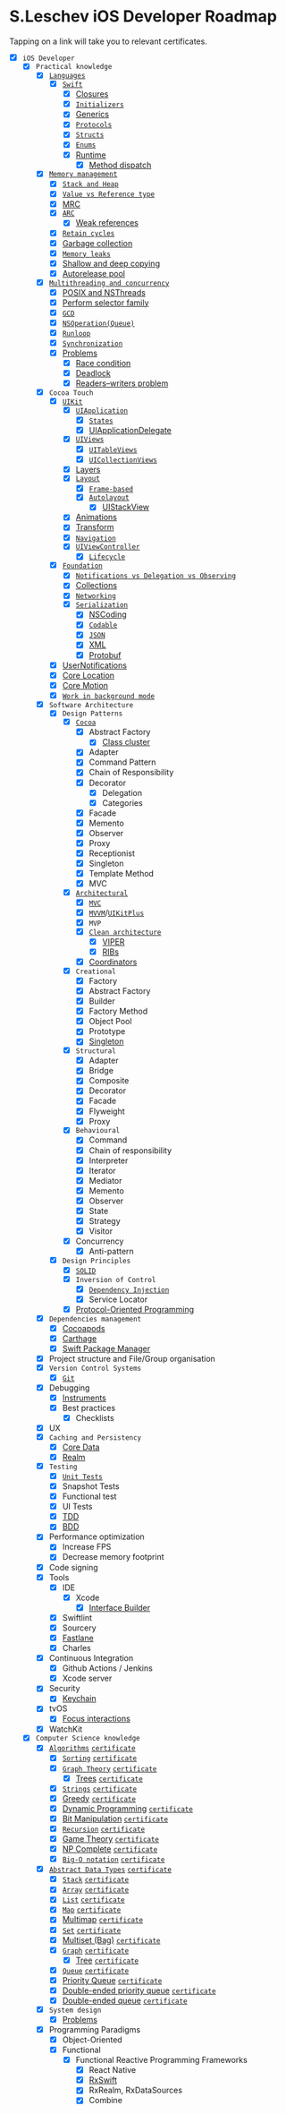 # S.Leschev iOS Developer Roadmap
Tapping on a link will take you to relevant certificates.

- [X] `iOS Developer`
    - [X] `Practical knowledge`
        - [X] [`Languages`](Resources/iOS_Developer/Practical_knowledge/Languages/RESOURCES.md)
            - [X] [`Swift`](Resources/iOS_Developer/Practical_knowledge/Languages/Swift/RESOURCES.md)
                - [X] [Closures](Resources/iOS_Developer/Practical_knowledge/Languages/Swift/Closures/RESOURCES.md)
                - [X] [`Initializers`](Resources/iOS_Developer/Practical_knowledge/Languages/Swift/Initializers/RESOURCES.md)
                - [X] [Generics](Resources/iOS_Developer/Practical_knowledge/Languages/Swift/Generics/RESOURCES.md)
                - [X] [`Protocols`](Resources/iOS_Developer/Practical_knowledge/Languages/Swift/Protocols/RESOURCES.md)
                - [X] [`Structs`](Resources/iOS_Developer/Practical_knowledge/Languages/Swift/Structs/RESOURCES.md)
                - [X] [`Enums`](Resources/iOS_Developer/Practical_knowledge/Languages/Swift/Enums/RESOURCES.md)
                - [X] [Runtime](Resources/iOS_Developer/Practical_knowledge/Languages/Swift/Runtime/RESOURCES.md)
                    - [X] [Method dispatch](Resources/iOS_Developer/Practical_knowledge/Languages/Swift/Runtime/Method_dispatch/RESOURCES.md)
        - [X] [`Memory management`](Resources/iOS_Developer/Practical_knowledge/Memory_management/RESOURCES.md)
            - [X] [`Stack and Heap`](Resources/iOS_Developer/Practical_knowledge/Memory_management/Stack_and_Heap/RESOURCES.md)
            - [X] [`Value vs Reference type`](Resources/iOS_Developer/Practical_knowledge/Memory_management/Value_vs_Reference_type/RESOURCES.md)
            - [X] [MRC](Resources/iOS_Developer/Practical_knowledge/Memory_management/MRC/RESOURCES.md)
            - [X] [`ARC`](Resources/iOS_Developer/Practical_knowledge/Memory_management/ARC/RESOURCES.md)
                - [X] [Weak references](Resources/iOS_Developer/Practical_knowledge/Memory_management/ARC/Weak_references/RESOURCES.md)
            - [X] [`Retain cycles`](Resources/iOS_Developer/Practical_knowledge/Memory_management/Retain_cycles/RESOURCES.md)
            - [X] [Garbage collection](Resources/iOS_Developer/Practical_knowledge/Memory_management/Garbage_collection/RESOURCES.md)
            - [X] [`Memory leaks`](Resources/iOS_Developer/Practical_knowledge/Memory_management/Memory_leaks/RESOURCES.md)
            - [X] [Shallow and deep copying](Resources/iOS_Developer/Practical_knowledge/Memory_management/Shallow_and_deep_copying/RESOURCES.md)
            - [X] [Autorelease pool](Resources/iOS_Developer/Practical_knowledge/Memory_management/Autorelease_pool/RESOURCES.md)
        - [X] [`Multithreading and concurrency`](Resources/iOS_Developer/Practical_knowledge/Multithreading_and_concurrency/RESOURCES.md)
            - [X] [POSIX and NSThreads](Resources/iOS_Developer/Practical_knowledge/Multithreading_and_concurrency/POSIX_and_NSThreads/RESOURCES.md)
            - [X] [Perform selector family](Resources/iOS_Developer/Practical_knowledge/Multithreading_and_concurrency/Perform_selector_family/RESOURCES.md)
            - [X] [`GCD`](Resources/iOS_Developer/Practical_knowledge/Multithreading_and_concurrency/GCD/RESOURCES.md)
            - [X] [`NSOperation(Queue)`](Resources/iOS_Developer/Practical_knowledge/Multithreading_and_concurrency/NSOperation(Queue)/RESOURCES.md)
            - [X] [`Runloop`](Resources/iOS_Developer/Practical_knowledge/Multithreading_and_concurrency/Runloop/RESOURCES.md)
            - [X] [`Synchronization`](Resources/iOS_Developer/Practical_knowledge/Multithreading_and_concurrency/Synchronization/RESOURCES.md)
            - [X] [Problems](Resources/iOS_Developer/Practical_knowledge/Multithreading_and_concurrency/Problems/RESOURCES.md)
                - [X] [Race condition](Resources/iOS_Developer/Practical_knowledge/Multithreading_and_concurrency/Problems/Race_condition/RESOURCES.md)
                - [X] [Deadlock](Resources/iOS_Developer/Practical_knowledge/Multithreading_and_concurrency/Problems/Deadlock/RESOURCES.md)
                - [X] [Readers–writers problem](Resources/iOS_Developer/Practical_knowledge/Multithreading_and_concurrency/Problems/Readers–writers_problem/RESOURCES.md)
        - [X] `Cocoa Touch`
            - [X] [`UIKit`](Resources/iOS_Developer/Practical_knowledge/Cocoa_Touch/UIKit/RESOURCES.md)
                - [X] [`UIApplication`](Resources/iOS_Developer/Practical_knowledge/Cocoa_Touch/UIKit/UIApplication/RESOURCES.md)
                    - [X] [`States`](Resources/iOS_Developer/Practical_knowledge/Cocoa_Touch/UIKit/UIApplication/States/RESOURCES.md)
                    - [X] [UIApplicationDelegate](Resources/iOS_Developer/Practical_knowledge/Cocoa_Touch/UIKit/UIApplication/UIApplicationDelegate/RESOURCES.md)
                - [X] [`UIViews`](Resources/iOS_Developer/Practical_knowledge/Cocoa_Touch/UIKit/UIViews/RESOURCES.md)
                    - [X] [`UITableViews`](Resources/iOS_Developer/Practical_knowledge/Cocoa_Touch/UIKit/UIViews/UITableViews/RESOURCES.md)
                    - [X] [`UICollectionViews`](Resources/iOS_Developer/Practical_knowledge/Cocoa_Touch/UIKit/UIViews/UICollectionViews/RESOURCES.md)
                - [X] [Layers](Resources/iOS_Developer/Practical_knowledge/Cocoa_Touch/UIKit/Layers/RESOURCES.md)
                - [X] [`Layout`](Resources/iOS_Developer/Practical_knowledge/Cocoa_Touch/UIKit/Layout/RESOURCES.md)
                    - [X] [`Frame-based`](Resources/iOS_Developer/Practical_knowledge/Cocoa_Touch/UIKit/Layout/Frame-based/RESOURCES.md)
                    - [X] [`Autolayout`](Resources/iOS_Developer/Practical_knowledge/Cocoa_Touch/UIKit/Layout/Autolayout/RESOURCES.md)
                        - [X] [UIStackView](Resources/iOS_Developer/Practical_knowledge/Cocoa_Touch/UIKit/Layout/Autolayout/UIStackView/RESOURCES.md)
                - [X] [Animations](Resources/iOS_Developer/Practical_knowledge/Cocoa_Touch/UIKit/Animations/RESOURCES.md)
                - [X] [Transform](Resources/iOS_Developer/Practical_knowledge/Cocoa_Touch/UIKit/Transform/RESOURCES.md)
                - [X] [`Navigation`](Resources/iOS_Developer/Practical_knowledge/Cocoa_Touch/UIKit/Navigation/RESOURCES.md)
                - [X] [`UIViewController`](Resources/iOS_Developer/Practical_knowledge/Cocoa_Touch/UIKit/UIViewController/RESOURCES.md)
                    - [X] [`Lifecycle`](Resources/iOS_Developer/Practical_knowledge/Cocoa_Touch/UIKit/UIViewController/Lifecycle/RESOURCES.md)
            - [X] [`Foundation`](Resources/iOS_Developer/Practical_knowledge/Cocoa_Touch/Foundation/RESOURCES.md)
                - [X] [`Notifications vs Delegation vs Observing`](Resources/iOS_Developer/Practical_knowledge/Cocoa_Touch/Foundation/Notifications_vs_Delegation_vs_Observing/RESOURCES.md)
                - [X] [Collections](Resources/iOS_Developer/Practical_knowledge/Cocoa_Touch/Foundation/Collections/RESOURCES.md)
                - [X] [`Networking`](Resources/iOS_Developer/Practical_knowledge/Cocoa_Touch/Foundation/Networking/RESOURCES.md)
                - [X] [`Serialization`](Resources/iOS_Developer/Practical_knowledge/Cocoa_Touch/Foundation/Serialization/RESOURCES.md)
                    - [X] [NSCoding](Resources/iOS_Developer/Practical_knowledge/Cocoa_Touch/Foundation/Serialization/NSCoding/RESOURCES.md)
                    - [X] [`Codable`](Resources/iOS_Developer/Practical_knowledge/Cocoa_Touch/Foundation/Serialization/Codable/RESOURCES.md)
                    - [X] [`JSON`](Resources/iOS_Developer/Practical_knowledge/Cocoa_Touch/Foundation/Serialization/JSON/RESOURCES.md)
                    - [X] [XML](Resources/iOS_Developer/Practical_knowledge/Cocoa_Touch/Foundation/Serialization/XML/RESOURCES.md)
                    - [X] [Protobuf](Resources/iOS_Developer/Practical_knowledge/Cocoa_Touch/Foundation/Serialization/Protobuf/RESOURCES.md)
            - [X] [UserNotifications](Resources/iOS_Developer/Practical_knowledge/Cocoa_Touch/UserNotifications/RESOURCES.md)
            - [X] [Core Location](Resources/iOS_Developer/Practical_knowledge/Cocoa_Touch/Core_Location/RESOURCES.md)
            - [X] [Core Motion](Resources/iOS_Developer/Practical_knowledge/Cocoa_Touch/Core_Motion/RESOURCES.md)
            - [X] [`Work in background mode`](Resources/iOS_Developer/Practical_knowledge/Cocoa_Touch/Work_in_background_mode/RESOURCES.md)
        - [X] `Software Architecture`
            - [X] `Design Patterns`
                - [X] [`Cocoa`](Resources/iOS_Developer/Practical_knowledge/Software_Architecture/Design_Patterns/Cocoa/RESOURCES.md)
                    - [X] Abstract Factory
                        - [X] [Class cluster](Resources/iOS_Developer/Practical_knowledge/Software_Architecture/Design_Patterns/Cocoa/Abstract_Factory/Class_cluster/RESOURCES.md)
                    - [X] Adapter
                    - [X] Command Pattern
                    - [X] Chain of Responsibility
                    - [X] Decorator
                        - [X] Delegation
                        - [X] Categories
                    - [X] Facade
                    - [X] Memento
                    - [X] Observer
                    - [X] Proxy
                    - [X] Receptionist
                    - [X] Singleton
                    - [X] Template Method
                    - [X] MVC
                - [X] [`Architectural`](Resources/iOS_Developer/Practical_knowledge/Software_Architecture/Design_Patterns/Architectural/RESOURCES.md)
                    - [X] [`MVC`](Resources/iOS_Developer/Practical_knowledge/Software_Architecture/Design_Patterns/Architectural/MVC/RESOURCES.md)
                    - [X] [`MVVM`](Resources/iOS_Developer/Practical_knowledge/Software_Architecture/Design_Patterns/Architectural/MVVM/RESOURCES.md)/[`UIKitPlus`](https://github.com/sergeyleschev/UIKitPlus)
                    - [X] `MVP`
                    - [X] [`Clean architecture`](Resources/iOS_Developer/Practical_knowledge/Software_Architecture/Design_Patterns/Architectural/Clean_architecture/RESOURCES.md)
                        - [X] [VIPER](Resources/iOS_Developer/Practical_knowledge/Software_Architecture/Design_Patterns/Architectural/Clean_architecture/VIPER/RESOURCES.md)
                        - [X] [RIBs](Resources/iOS_Developer/Practical_knowledge/Software_Architecture/Design_Patterns/Architectural/Clean_architecture/RIBs/RESOURCES.md)
                    - [X] [Coordinators](Resources/iOS_Developer/Practical_knowledge/Software_Architecture/Design_Patterns/Architectural/Coordinators/RESOURCES.md)
                - [X] `Creational`
                    - [X] Factory
                    - [X] Abstract Factory
                    - [X] Builder
                    - [X] Factory Method
                    - [X] Object Pool
                    - [X] Prototype
                    - [X] [Singleton](Resources/iOS_Developer/Practical_knowledge/Software_Architecture/Design_Patterns/Creational/Singleton/RESOURCES.md)
                - [X] `Structural`
                    - [X] Adapter
                    - [X] Bridge
                    - [X] Composite
                    - [X] Decorator
                    - [X] Facade
                    - [X] Flyweight
                    - [X] Proxy
                - [X] `Behavioural`
                    - [X] Command
                    - [X] Chain of responsibility
                    - [X] Interpreter
                    - [X] Iterator
                    - [X] Mediator
                    - [X] Memento
                    - [X] Observer
                    - [X] State
                    - [X] Strategy
                    - [X] Visitor
                - [X] Concurrency
                    - [X] Anti-pattern
            - [X] `Design Principles`
                - [X] [`SOLID`](Resources/iOS_Developer/Practical_knowledge/Software_Architecture/Design_Principles/SOLID/RESOURCES.md)
                - [X] `Inversion of Control`
                    - [X] [`Dependency Injection`](Resources/iOS_Developer/Practical_knowledge/Software_Architecture/Design_Principles/Inversion_of_Control/Dependency_Injection/RESOURCES.md)
                    - [X] Service Locator
                - [X] [Protocol-Oriented Programming](Resources/iOS_Developer/Practical_knowledge/Software_Architecture/Design_Principles/Protocol-Oriented_Programming/RESOURCES.md)
        - [X] `Dependencies management`
            - [X] [Cocoapods](Resources/iOS_Developer/Practical_knowledge/Dependencies_management/Cocoapods/RESOURCES.md)
            - [X] [Carthage](Resources/iOS_Developer/Practical_knowledge/Dependencies_management/Carthage/RESOURCES.md)
            - [X] [Swift Package Manager](Resources/iOS_Developer/Practical_knowledge/Dependencies_management/Swift_Package_Manager/RESOURCES.md)
        - [X] Project structure and File/Group organisation
        - [X] `Version Control Systems`
            - [X] [`Git`](Resources/iOS_Developer/Practical_knowledge/Version_Control_Systems/Git/RESOURCES.md)
        - [X] Debugging
            - [X] [Instruments](Resources/iOS_Developer/Practical_knowledge/Debugging/Instruments/RESOURCES.md)
            - [X] Best practices
                - [X] Checklists
        - [X] UX
        - [X] `Caching and Persistency`
            - [X] [Core Data](Resources/iOS_Developer/Practical_knowledge/Caching_and_Persistency/Core_Data/RESOURCES.md)
            - [X] [Realm](Resources/iOS_Developer/Practical_knowledge/Caching_and_Persistency/Realm/RESOURCES.md)
        - [X] `Testing`
            - [X] [`Unit Tests`](Resources/iOS_Developer/Practical_knowledge/Testing/Unit_Tests/RESOURCES.md)
            - [X] Snapshot Tests
            - [X] Functional test
            - [X] UI Tests
            - [X] [TDD](Resources/iOS_Developer/Practical_knowledge/Testing/TDD/RESOURCES.md)
            - [X] [BDD](Resources/iOS_Developer/Practical_knowledge/Testing/BDD/RESOURCES.md)
        - [X] Performance optimization
            - [X] Increase FPS
            - [X] Decrease memory footprint
        - [X] Code signing
        - [X] Tools
            - [X] IDE
                - [X] Xcode
                    - [X] [Interface Builder](Resources/iOS_Developer/Practical_knowledge/Tools/IDE/Xcode/Interface_Builder/RESOURCES.md)
            - [X] Swiftlint
            - [X] Sourcery
            - [X] [Fastlane](Resources/iOS_Developer/Practical_knowledge/Tools/Fastlane/RESOURCES.md)
            - [X] Charles
        - [X] Continuous Integration
            - [X] Github Actions / Jenkins
            - [X] Xcode server
        - [X] Security
            - [X] [Keychain](Resources/iOS_Developer/Practical_knowledge/Security/Keychain/RESOURCES.md)
        - [X] tvOS
            - [X] [Focus interactions](Resources/iOS_Developer/Practical_knowledge/tvOS/Focus_interactions/RESOURCES.md)
        - [X] WatchKit
    - [X] `Computer Science knowledge`
        - [X] [`Algorithms`](https://github.com/sergeyleschev/leetcode-swift) [`certificate`](https://leetcode.com/sergeyleschev/)
            - [X] [`Sorting`](https://github.com/sergeyleschev/leetcode-swift) [`certificate`](https://leetcode.com/sergeyleschev/)
            - [X] [`Graph Theory`](https://github.com/sergeyleschev/leetcode-swift) [`certificate`](https://leetcode.com/sergeyleschev/)
                - [X] [Trees](https://github.com/sergeyleschev/leetcode-swift) [`certificate`](https://leetcode.com/sergeyleschev/)
            - [X] [`Strings`](https://github.com/sergeyleschev/leetcode-swift) [`certificate`](https://leetcode.com/sergeyleschev/)
            - [X] [Greedy](https://github.com/sergeyleschev/leetcode-swift) [`certificate`](https://leetcode.com/sergeyleschev/)
            - [X] [Dynamic Programming](https://github.com/sergeyleschev/leetcode-swift) [`certificate`](https://leetcode.com/sergeyleschev/)
            - [X] [Bit Manipulation](https://github.com/sergeyleschev/leetcode-swift) [`certificate`](https://leetcode.com/sergeyleschev/)
            - [X] [`Recursion`](https://github.com/sergeyleschev/leetcode-swift) [`certificate`](https://leetcode.com/sergeyleschev/)
            - [X] [Game Theory](https://github.com/sergeyleschev/leetcode-swift) [`certificate`](https://leetcode.com/sergeyleschev/)
            - [X] [NP Complete](https://github.com/sergeyleschev/leetcode-swift) [`certificate`](https://leetcode.com/sergeyleschev/)
            - [X] [`Big-O notation`](https://github.com/sergeyleschev/leetcode-swift) [`certificate`](https://leetcode.com/sergeyleschev/)
        - [X] [`Abstract Data Types`](https://github.com/sergeyleschev/leetcode-swift) [`certificate`](https://leetcode.com/sergeyleschev/)
            - [X] [`Stack`](https://github.com/sergeyleschev/leetcode-swift) [`certificate`](https://leetcode.com/sergeyleschev/)
            - [X] [`Array`](https://github.com/sergeyleschev/leetcode-swift) [`certificate`](https://leetcode.com/sergeyleschev/)
            - [X] [`List`](https://github.com/sergeyleschev/leetcode-swift) [`certificate`](https://leetcode.com/sergeyleschev/)
            - [X] [`Map`](https://github.com/sergeyleschev/leetcode-swift) [`certificate`](https://leetcode.com/sergeyleschev/)
            - [X] [Multimap](https://github.com/sergeyleschev/leetcode-swift) [`certificate`](https://leetcode.com/sergeyleschev/)
            - [X] [`Set`](https://github.com/sergeyleschev/leetcode-swift) [`certificate`](https://leetcode.com/sergeyleschev/)
            - [X] [Multiset (Bag)](https://github.com/sergeyleschev/leetcode-swift) [`certificate`](https://leetcode.com/sergeyleschev/)
            - [X] [`Graph`](https://github.com/sergeyleschev/leetcode-swift) [`certificate`](https://leetcode.com/sergeyleschev/)
                - [X] [Tree](https://github.com/sergeyleschev/leetcode-swift) [`certificate`](https://leetcode.com/sergeyleschev/)
            - [X] [`Queue`](https://github.com/sergeyleschev/leetcode-swift) [`certificate`](https://leetcode.com/sergeyleschev/)
            - [X] [Priority Queue](https://github.com/sergeyleschev/leetcode-swift) [`certificate`](https://leetcode.com/sergeyleschev/)
            - [X] [Double-ended priority queue](https://github.com/sergeyleschev/leetcode-swift) [`certificate`](https://leetcode.com/sergeyleschev/)
            - [X] [Double-ended queue](https://github.com/sergeyleschev/leetcode-swift) [`certificate`](https://leetcode.com/sergeyleschev/)
        - [X] `System design`
            - [X] [Problems](Resources/iOS_Developer/Computer_Science_knowledge/System_design/Problems/RESOURCES.md)
        - [X] Programming Paradigms
            - [X] Object-Oriented
            - [X] Functional
                - [X] Functional Reactive Programming Frameworks
                    - [X] React Native
                    - [X] [RxSwift](Resources/iOS_Developer/Computer_Science_knowledge/Programming_Paradigms/Functional/Functional_Reactive_Programming_Frameworks/RxSwift/RESOURCES.md)
                    - [X] RxRealm, RxDataSources
                    - [X] Combine
